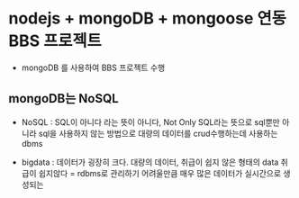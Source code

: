 # nodejs + mongoDB + mongoose 연동 BBS 프로젝트
* mongoDB 를 사용하여 BBS 프로젝트 수행

## mongoDB는 NoSQL
* NoSQL : SQL이 아니다 라는 뜻이 아니다, Not Only SQL라는 뜻으로 sql뿐만 아니라 sql을 사용하지 않는 방법으로 대량의 데이터를 crud수행하는데 사용하는 dbms 


* bigdata : 데이터가 굉장히 크다. 대량의 데이터, 취급이 쉽지 않은 형태의 data 
취급이 쉽지않다 = rdbms로 관리하기 어려울만큼 매우 많은 데이터가 실시간으로 생성되는 